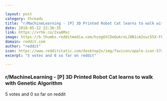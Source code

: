 ```yaml
---

layout: post
category: threads
title: "r/MachineLearning - [P] 3D Printed Robot Cat learns to walk with Genetic Algorithm"
date: 2018-05-22 22:38:35
link: https://vrhk.co/2xa6Mxc
image: https://b.thumbs.redditmedia.com/hcegUtCDeQukrxLJ8N1cA2ouc55X-FFiTe_HIxN_WNs.jpg
domain: reddit.com
author: "reddit"
icon: https://www.redditstatic.com/desktop2x/img/favicon/apple-icon-57x57.png
excerpt: "5 votes and 0 so far on reddit"

---
```


### r/MachineLearning - [P] 3D Printed Robot Cat learns to walk with Genetic Algorithm

5 votes and 0 so far on reddit